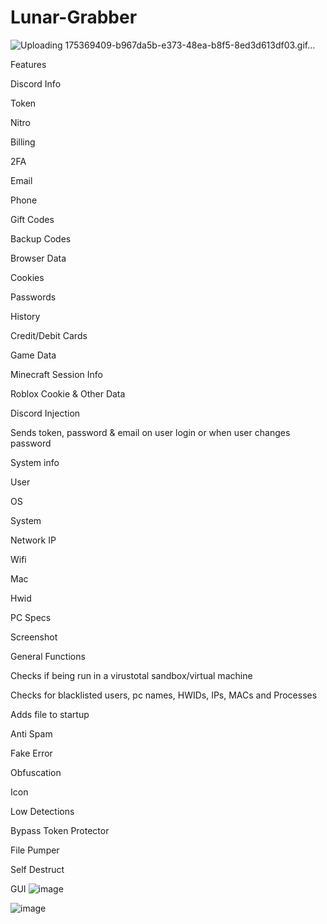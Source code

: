 # Lunar-Grabber

![Uploading 175369409-b967da5b-e373-48ea-b8f5-8ed3d613df03.gif…]()


Features

Discord Info

Token

Nitro

Billing

2FA

Email

Phone

Gift Codes

Backup Codes

Browser Data


Cookies

Passwords

History

Credit/Debit Cards

Game Data


Minecraft Session Info

Roblox Cookie & Other Data

Discord Injection


Sends token, password & email on user login or when user changes password

System info

User

OS

System

Network IP

Wifi

Mac

Hwid

PC Specs

Screenshot

General Functions


Checks if being run in a virustotal sandbox/virtual machine

Checks for blacklisted users, pc names, HWIDs, IPs, MACs and Processes

Adds file to startup

Anti Spam

Fake Error

Obfuscation

Icon

Low Detections

Bypass Token Protector

File Pumper

Self Destruct


GUI
     ![image](https://github.com/Bazsika4534/Lunar-Grabber/assets/136202726/c3f8f202-5c75-458f-82bd-d4b6b35d903b)


![image](https://github.com/Bazsika4534/Lunar-Grabber/assets/136202726/c7b0ba11-9615-4932-85dd-451381f1f65f)


